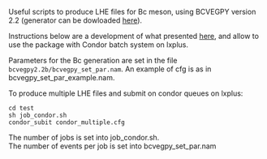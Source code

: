 Useful scripts to produce LHE files for Bc meson, using BCVEGPY version 2.2 (generator can be dowloaded [here](http://cpc.cs.qub.ac.uk/summaries/ADTJ_v2_3.html)).  

Instructions below are a development of what presented [here](https://indico.cern.ch/event/238056/contributions/1552957/attachments/400031/556227/bcvegpy.pdf), and allow to use the package with Condor batch system on lxplus.

Parameters for the Bc generation are set in the file ``bcvegpy2.2b/bcvegpy_set_par.nam``.
An example of cfg is as in bcvegpy_set_par_example.nam.

To produce multiple LHE files and submit on condor queues on lxplus:
``` 
cd test
sh job_condor.sh
condor_subit condor_multiple.cfg
```

The number of jobs is set into job_condor.sh.  
The number of events per job is set into bcvegpy_set_par.nam
